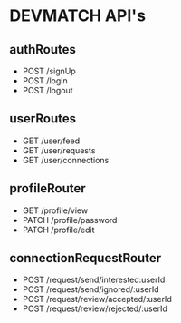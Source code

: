 # DEVMATCH API's

## authRoutes

- POST /signUp
- POST /login
- POST /logout

## userRoutes

- GET /user/feed
- GET /user/requests
- GET /user/connections

## profileRouter

- GET /profile/view
- PATCH /profile/password
- PATCH /profile/edit

## connectionRequestRouter

- POST /request/send/interested:userId
- POST /request/send/ignored/:userId
- POST /request/review/accepted/:userId
- POST /request/review/rejected/:userId

